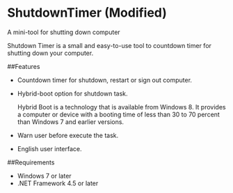 # ShutdownTimer (Modified)
A mini-tool for shutting down computer

Shutdown Timer is a small and easy-to-use tool to countdown timer for shutting down your computer.

##Features

* Countdown timer for shutdown, restart or sign out computer.
* Hybrid-boot option for shutdown task.
	
	Hybrid Boot is a technology that is available from Windows 8. It provides a computer or device with a booting time of less than 30 to 70 percent than Windows 7 and earlier versions. 
* Warn user before execute the task.
* English user interface.

##Requirements
* Windows 7 or later
* .NET Framework 4.5 or later
